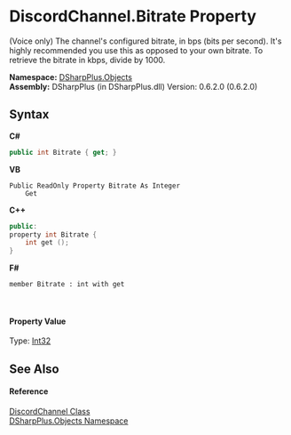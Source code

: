 # DiscordChannel.Bitrate Property 
 

(Voice only) The channel's configured bitrate, in bps (bits per second). It's highly recommended you use this as opposed to your own bitrate. To retrieve the bitrate in kbps, divide by 1000.

**Namespace:**&nbsp;<a href="b70db947-75ff-488f-5245-350c6ca1e522">DSharpPlus.Objects</a><br />**Assembly:**&nbsp;DSharpPlus (in DSharpPlus.dll) Version: 0.6.2.0 (0.6.2.0)

## Syntax

**C#**<br />
``` C#
public int Bitrate { get; }
```

**VB**<br />
``` VB
Public ReadOnly Property Bitrate As Integer
	Get
```

**C++**<br />
``` C++
public:
property int Bitrate {
	int get ();
}
```

**F#**<br />
``` F#
member Bitrate : int with get

```

<br />

#### Property Value
Type: <a href="http://msdn2.microsoft.com/en-us/library/td2s409d" target="_blank">Int32</a>

## See Also


#### Reference
<a href="44f2ec35-aa98-9c68-225e-7c35b7ee1739">DiscordChannel Class</a><br /><a href="b70db947-75ff-488f-5245-350c6ca1e522">DSharpPlus.Objects Namespace</a><br />